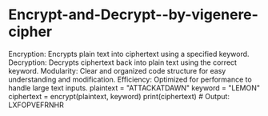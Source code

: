 # Encrypt-and-Decrypt--by-vigenere-cipher
Encryption: Encrypts plain text into ciphertext using a specified keyword. Decryption: Decrypts ciphertext back into plain text using the correct keyword. Modularity: Clear and organized code structure for easy understanding and modification. Efficiency: Optimized for performance to handle large text inputs. plaintext = "ATTACKATDAWN" keyword = "LEMON" ciphertext = encrypt(plaintext, keyword) print(ciphertext) # Output: LXFOPVEFRNHR
